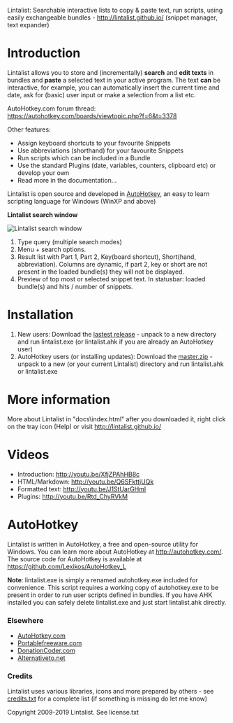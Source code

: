 ﻿Lintalist: Searchable interactive lists to copy & paste text, run scripts, using easily exchangeable bundles - http://lintalist.github.io/
(snippet manager, text expander)

# Introduction

Lintalist allows you to store and (incrementally) **search** and **edit texts**
in bundles and **paste** a selected text in your active program. The text **can**
be interactive, for example, you can automatically insert the current time and
date, ask for (basic) user input or make a selection from a list etc. 

AutoHotkey.com forum thread: https://autohotkey.com/boards/viewtopic.php?f=6&t=3378

Other features:

* Assign keyboard shortcuts to your favourite Snippets
* Use abbreviations (shorthand) for your favourite Snippets
* Run scripts which can be included in a Bundle
* Use the standard Plugins (date, variables, counters, clipboard etc) or develop your own
* Read more in the documentation...

Lintalist is open source and developed in [AutoHotkey](https://autohotkey.com/),
an easy to learn scripting language for Windows (WinXP and above)

__Lintalist search window__

![Lintalist search window](https://raw.github.com/lintalist/lintalist/master/docs/img/lintalist-search.png)

1. Type query (multiple search modes)
2. Menu + search options.
3. Result list with Part 1, Part 2, Key(board shortcut), Short(hand, abbreviation). Columns are dynamic, if part 2, key or short are not present in the loaded bundle(s) they will not be displayed.
4. Preview of top most or selected snippet text. In statusbar: loaded bundle(s) and hits / number of snippets.

# Installation

1. New users: Download the [lastest release](https://github.com/lintalist/lintalist/releases) - unpack to a new directory and run lintalist.exe (or lintalist.ahk if you are already an AutoHotkey user)
2. AutoHotkey users (or installing updates): Download the [master.zip](https://github.com/lintalist/lintalist/archive/master.zip) - unpack to a new (or your current Lintalist) directory and run lintalist.ahk or lintalist.exe

# More information

More about Lintalist in "docs\index.html" after you downloaded it, right click on the tray icon (Help) or
visit <http://lintalist.github.io/>

# Videos

* Introduction: <http://youtu.be/XfjZPAhHB8c>
* HTML/Markdown: <http://youtu.be/Q6SFkttjUQk>
* Formatted text: <http://youtu.be/J1StUarGHmI>
* Plugins: <http://youtu.be/Rtd_ChyRVkM>

# AutoHotkey

Lintalist is written in AutoHotkey, a free and open-source utility for Windows. You can 
learn more about AutoHotkey at <http://autohotkey.com/>. The source code for AutoHotkey 
is available at <https://github.com/Lexikos/AutoHotkey_L>

**Note**: lintalist.exe is simply a renamed autohotkey.exe included for convenience.
This script requires a working copy of autohotkey.exe to be present in order to run
user scripts defined in bundles. If you have AHK installed you can safely delete
lintalist.exe and just start lintalist.ahk directly.

### Elsewhere

* [AutoHotkey.com](https://autohotkey.com/boards/viewtopic.php?f=6&t=3378)
* [Portablefreeware.com](http://www.portablefreeware.com/index.php?id=2686)
* [DonationCoder.com](http://www.donationcoder.com/forum/index.php?topic=41475)
* [Alternativeto.net](http://alternativeto.net/software/lintalist/)

### Credits

Lintalist uses various libraries, icons and more prepared by others - see [credits.txt](https://github.com/lintalist/lintalist/blob/master/docs/credits.txt) for a complete list (if something is missing do let me know)

Copyright 2009-2019 Lintalist. See license.txt